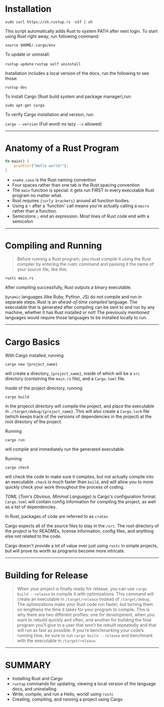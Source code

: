 # Installation

`sudo curl https://sh.rustup.rs -sSf | sh`

This script automatically adds Rust to system PATH after next login. To start using Rust right away, run following command:

`source $HOME/.cargo/env`

To update or uninstall:

`rustup update`
`rustup self uninstall`

Installation includes a local version of the docs, run the following to see those:

`rustup doc`

To install Cargo (Rust build system and package manager),run:

`sudo apt-get cargo`

To verify Cargo installation and version, run:

`cargo --version` (Full word! no lazy `--v` allowed)

---

# Anatomy of a Rust Program

```rust
fn main() {
    println!("Hello world!");
}
```

- `snake_case` is the Rust naming convention
- Four spaces rather than one tab is the Rust spacing convention
- The `main` function is special: it gets run FIRST in every executable Rust program no matter what.
- Rust requires `{curly brackets}` around all function bodies.
- Using a `!` after a 'function' call means you're actually calling a `macro` rather than a function.
- Semicolons `;` end an expression. Most lines of Rust code end with a semicolon

---

# Compiling and Running

> Before running a Rust program, you must compile it using the Rust compiler by entering the rustc command and passing it the name of your source file, like this:

`rustc main.rs`

After compiling successfully, Rust outputs a binary executable.

`Dynamic` languages (like Ruby, Python, JS) do not compile and run in separate steps. Rust is an _ahead-of-time compiled_ language. The executable that is generated after compiling can be sent to and run by any machine, whether it has Rust installed or not! The previously mentioned languages would require those languages to be installed locally to run.

---

# Cargo Basics

With Cargo installed, running 

`cargo new {project_name}`

will create a directory, `{project_name}`, inside of which will be a `src` directory (containing the `main.rs` file), and a `Cargo.toml` file.

Inside of the project directory, running

`cargo build`

in the projecct directory will compile the project, and place the executable in `./target/debug/{project_name}`. This will also create a `Cargo.lock` file (which keeps track of the versions of dependencies in the project) at the root directory of the project.

Running

`cargo run`

will compile and immediately run the generated executable.

Running

`cargo check`

will check the code to make sure it compiles, but not actually compile into an executable. `check` is much faster than `build`, and will allow you to more quickly check your work throughout the process of coding.

*TOML* (_Tom's Obvious, Minimal Language_) is Cargo's configuration format. `Cargo.toml` will contain config information for compiling the project, as well as a list of dependencies.

In Rust, packages of code are referred to as `crates`

Cargo expects all of the source files to stay in the `/src`. The root directory of the project is for READMEs, license information, config files, and anything else not related to the code.

Cargo doesn't provide a lot of value over just using `rustc` in simple projects, but will prove its worth as programs become more intricate.

---

# Building for Release

> When your project is finally ready for release, you can use `cargo build --release` to compile it with optimizations. This command will create an executable in `/target/release` instead of `/target/debug`. The optimizations make your Rust code run faster, but turning them on lengthens the time it takes for your program to compile. This is why there are two different profiles: one for development, when you want to rebuild quickly and often, and another for building the final program you’ll give to a user that won’t be rebuilt repeatedly and that will run as fast as possible. If you’re benchmarking your code’s running time, be sure to run `cargo build --release` and benchmark with the executable in `/target/release`.

---

# SUMMARY

- Installing Rust and Cargo
- `rustup` commands for updating, viewing a local version of the language docs, and uninstalling
- Write, compile, and run a Hello, world! using `rustc`
- Creating, compiling, and running a project using Cargo